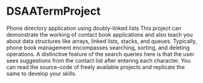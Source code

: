 # DSAATermProject
Phone directory application using doubly-linked lists
This project can demonstrate the working of contact book applications and also 
teach you about data structures like arrays, linked lists, stacks, and queues. 
Typically, phone book management encompasses searching, sorting, and deleting 
operations. A distinctive feature of the search queries here is that the user sees 
suggestions from the contact list after entering each character. You can read the 
source-code of freely available projects and replicate the same to develop your 
skills.
